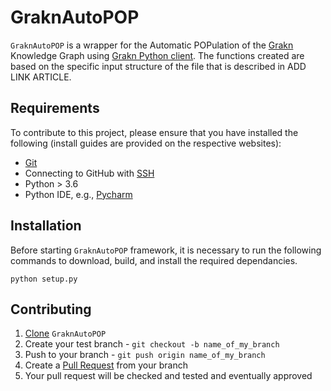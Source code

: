 # GraknAutoPOP
`GraknAutoPOP` is a wrapper for the Automatic POPulation of the [Grakn](http://grakn.ai/) 
Knowledge Graph using [Grakn Python client](https://dev.grakn.ai/docs/language-drivers/client-python).
The functions created are based on the specific input structure of the file 
that is described in ADD LINK ARTICLE.

Requirements
------------

To contribute to this project, please ensure that you have installed the following (install guides are provided on the respective websites):

  - [Git](http://git-scm.com)
  - Connecting to GitHub with [SSH](https://help.github.com/articles/connecting-to-github-with-ssh/)
  - Python > 3.6
  - Python IDE, e.g., [Pycharm](https://www.jetbrains.com/pycharm/)
  
 
Installation
------------

Before starting `GraknAutoPOP` framework, it is necessary to run the following commands to download, build, and install the required dependancies.

    python setup.py
    

Contributing
------------

  1. [Clone](https://github.com/strath-ace/GraknAutoPOP.git) `GraknAutoPOP`
  2. Create your test branch - `git checkout -b name_of_my_branch`
  3. Push to your branch - `git push origin name_of_my_branch`
  4. Create a [Pull Request](http://help.github.com/pull-requests/) from your branch
  5. Your pull request will be checked and tested and eventually approved